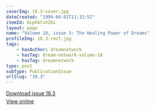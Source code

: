 ```yaml
---
coverImg: 18.3-cover.jpg
dateCreated: "1999-04-01T11:32:52"
itemId: bcphbtxh2bi
layout: page
name: "Volume 18, issue 3: The Healing Power of Dreams"
profileImg: 18.3-rect.jpg
tags:
    - hasAuthor: dreamnetwork
    - hasTag: dream-network-volume-18
    - hasTag: dreamnetwork
type: post
subType: PublicationIssue
urlSlug: "18.3"
---
```


<p style="margin-block-end: 5px; margin-block-start: 5px;"><a href="../files/pdfs/Volume_18/18.3-Dream-Network-Vol-18-No-3.pdf" download="">Download issue 18.3</a></p><p style="margin-block-end: 5px; margin-block-start: 5px;"><a href="../files/pdfs/Volume_18/18.3-Dream-Network-Vol-18-No-3.pdf">View online</a></p>

